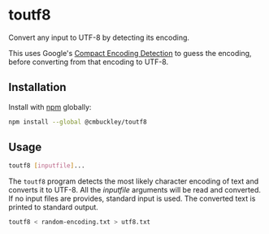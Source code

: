 # toutf8

Convert any input to UTF-8 by detecting its encoding.

This uses Google's [Compact Encoding Detection](https://github.com/google/compact_enc_det)
to guess the encoding, before converting from that encoding to UTF-8.

## Installation

Install with [npm](https://www.npmjs.com/) globally:

```bash
npm install --global @cmbuckley/toutf8
```

## Usage

```bash
toutf8 [inputfile]...
```

The `toutf8` program detects the most likely character encoding of text and
converts it to UTF-8. All the _inputfile_ arguments will be read and converted.
If no input files are provides, standard input is used. The converted text is
printed to standard output.

```bash
toutf8 < random-encoding.txt > utf8.txt
```
